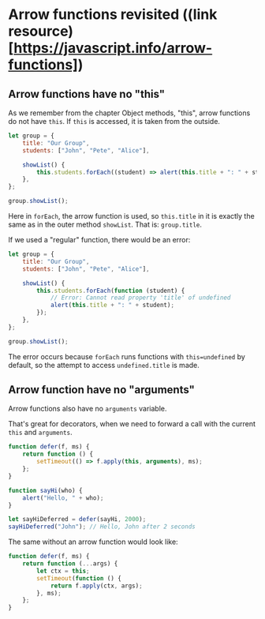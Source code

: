 # **Arrow functions revisited** ((link resource)[https://javascript.info/arrow-functions])

## **Arrow functions have no "this"**

As we remember from the chapter Object methods, "this", arrow functions do not have <code>this</code>. If <code>this</code> is accessed, it is taken from the outside.

```javascript
let group = {
	title: "Our Group",
	students: ["John", "Pete", "Alice"],

	showList() {
		this.students.forEach((student) => alert(this.title + ": " + student));
	},
};

group.showList();
```

Here in <code>forEach</code>, the arrow function is used, so <code>this.title</code> in it is exactly the same as in the outer method <code>showList</code>. That is: <code>group.title</code>.

If we used a "regular" function, there would be an error:

```javascript
let group = {
	title: "Our Group",
	students: ["John", "Pete", "Alice"],

	showList() {
		this.students.forEach(function (student) {
			// Error: Cannot read property 'title' of undefined
			alert(this.title + ": " + student);
		});
	},
};

group.showList();
```

The error occurs because <code>forEach</code> runs functions with <code>this=undefined</code> by default, so the attempt to access <code>undefined.title</code> is made.

## **Arrow function have no "arguments"**

Arrow functions also have no <code>arguments</code> variable.

That's great for decorators, when we need to forward a call with the current <code>this</code> and <code>arguments</code>.

```javascript
function defer(f, ms) {
	return function () {
		setTimeout(() => f.apply(this, arguments), ms);
	};
}

function sayHi(who) {
	alert("Hello, " + who);
}

let sayHiDeferred = defer(sayHi, 2000);
sayHiDeferred("John"); // Hello, John after 2 seconds
```

The same without an arrow function would look like:

```javascript
function defer(f, ms) {
	return function (...args) {
		let ctx = this;
		setTimeout(function () {
			return f.apply(ctx, args);
		}, ms);
	};
}
```
